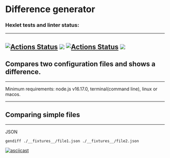 # Difference generator

### Hexlet tests and linter status:

---

[![Actions Status](https://github.com/adammilligan/frontend-project-46/workflows/hexlet-check/badge.svg)](https://github.com/adammilligan/frontend-project-46/actions)
<a href="https://codeclimate.com/github/adammilligan/frontend-project-46/maintainability"><img src="https://api.codeclimate.com/v1/badges/d84e368f05a25df339b8/maintainability" /></a>
[![Actions Status](https://github.com/adammilligan/frontend-project-46/actions/workflows/push.yml/badge.svg)](https://github.com/adammilligan/frontend-project-46/actions)
<a href="https://codeclimate.com/github/adammilligan/frontend-project-46/test_coverage"><img src="https://api.codeclimate.com/v1/badges/d84e368f05a25df339b8/test_coverage" /></a>
----

## Compares two configuration files and shows a difference.

----

Minimum requirements: node.js v16.17.0, terminal(command line), linux or macos.

----

## Comparing simple files

----

JSON

```sh
gendiff ./__fixtures__/file1.json ./__fixtures__/file2.json
```

[![asciicast](https://asciinema.org/a/7eX6ZGnTTZfN8Rro7O8v7cFJ4.svg)](https://asciinema.org/a/7eX6ZGnTTZfN8Rro7O8v7cFJ4)


